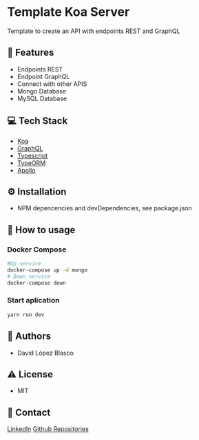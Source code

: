 # Template Koa Server

Template to create an API with endpoints REST and GraphQL

## :dart: Features

 - Endpoints REST
 - Endpoint GraphQL
 - Connect with other APIS
 - Mongo Database
 - MySQL Database

## :computer: Tech Stack

 - [Koa](https://koajs.com/)
 - [GraphQL](https://www.apollographql.com/)
 - [Typescript](https://www.typescriptlang.org/)
 - [TypeORM](https://typeorm.io/)
 - [Apollo](https://www.apollographql.com/docs/apollo-server/integrations/middleware/#apollo-server-koa)

## :gear: Installation
- NPM depencencies and devDependencies, see package.json


## :eyes: How to usage

### Docker Compose

``` bash
#Up service
docker-compose up -d mongo
# Down service
docker-compose down
```
  
### Start aplication
``` bash
yarn run dev
```

## :couple: Authors
- David López Blasco

## :warning: License
- MIT

## :handshake: Contact

[LinkedIn](https://www.linkedin.com/in/david-lopez-blasco/)
[Github Repositories](https://github.com/DvidLpez?tab=repositories)

